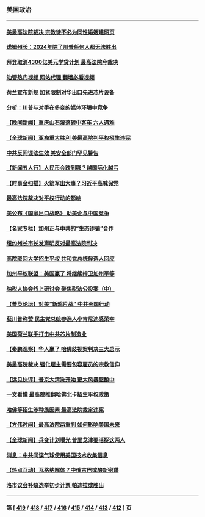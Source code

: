 ### 美国政治
---
#### [美最高法院裁决 宗教徒不必为同性婚姻建网页](../../pages/ncid1078159/n14025751.md?07010045) 
#### [诺姆州长：2024年除了川普任何人都无法胜出](../../pages/ncid1078159/n14025744.md?07010045) 
#### [拜登取消4300亿美元学贷计划 最高法院今裁决](../../pages/ncid1078159/n14025742.md?07010045) 
#### [油管热门视频 网站代理 翻墙必看视频](http://138.2.39.72:81/youtube.html?epic-marker?07010045)
#### [荷兰宣布新规 加紧限制对华出口先进芯片设备](../../pages/ncid1078159/n14025681.md?07010045) 
#### [分析：川普与对手在多变的媒体环境中竞争](../../pages/ncid1078159/n14025250.md?07010045) 
#### [【晚间新闻】重庆山石滚落砸中客车 六人遇难](../../pages/ncid1078159/n14025587.md?07010045) 
#### [【全球新闻】亚裔重大胜利 美最高院判平权招生违宪](../../pages/ncid1078159/n14025588.md?07010045) 
#### [中共反间谍法生效 美安全部门罕见警告](../../pages/ncid1078159/n14025385.md?07010045) 
#### [【新闻五人行】人民币会跌到哪？越国际化越亏](../../pages/ncid1078159/n14025270.md?07010045) 
#### [【时事金扫描】火箭军出大事？习近平高喊保党](../../pages/ncid1078159/n14025388.md?07010045) 
#### [最高法院裁决对平权行动的影响](../../pages/ncid1078159/n14025437.md?07010045) 
#### [美公布《国家出口战略》 助美企与中国竞争](../../pages/ncid1078159/n14025278.md?07010045) 
#### [【名家专栏】加州正与中共的“生态诈骗”合作](../../pages/ncid1078159/n14022359.md?07010045) 
#### [纽约州长市长发声明反对最高法院判决](../../pages/ncid1078159/n14025433.md?07010045) 
#### [高院驳回大学招生平权 共和党总统候选人回应](../../pages/ncid1078159/n14025156.md?07010045) 
#### [加州平权联盟：美国赢了 将继续捍卫加州平等](../../pages/ncid1078159/n14025356.md?07010045) 
#### [纳税人协会线上研讨会 聚焦税法公投案（中）](../../pages/ncid1078159/n14025318.md?07010045) 
#### [【菁英论坛】对美“新鸦片战” 中共灭国行动](../../pages/ncid1078159/n14025266.md?07010045) 
#### [获川普称赞 民主党总统参选人小肯尼迪感荣幸](../../pages/ncid1078159/n14025023.md?07010045) 
#### [美国荷兰联手打击中共芯片制造业](../../pages/ncid1078159/n14025247.md?07010045) 
#### [【秦鹏观察】华人赢了 哈佛歧视案判决三大启示](../../pages/ncid1078159/n14025233.md?07010045) 
#### [美最高院裁决 强化雇主需要包容雇员的宗教信仰](../../pages/ncid1078159/n14025113.md?07010045) 
#### [【远见快评】普京大清洗开始 更大风暴酝酿中](../../pages/ncid1078159/n14025028.md?07010045) 
#### [一文看懂 最高院推翻哈佛北卡招生平权政策](../../pages/ncid1078159/n14025099.md?07010045) 
#### [哈佛等招生涉种族因素 最高法院裁定违宪](../../pages/ncid1078159/n14025044.md?07010045) 
#### [【方伟时间】最高法院两重判 如何影响美国未来](../../pages/ncid1078159/n14024526.md?07010045) 
#### [【全球新闻】兵变计划曝光 普里戈津要活捉这两人](../../pages/ncid1078159/n14024802.md?07010045) 
#### [消息：中共间谍气球使用美国技术收集信息](../../pages/ncid1078159/n14024759.md?07010045) 
#### [【热点互动】瓦格纳解体？中俄古巴或酿新密谋](../../pages/ncid1078159/n14024508.md?07010045) 
#### [洛市议会补缺选举初步计票 帕迪拉或胜出](../../pages/ncid1078159/n14024578.md?07010045) 

---
#### 第 [ [419](./419.md?07010045) / [418](./418.md?07010045) / [417](./417.md?07010045) / [416](./416.md?07010045) / [415](./415.md?07010045) / [414](./414.md?07010045) / [413](./413.md?07010045) / [412](./412.md?07010045) ] 页

